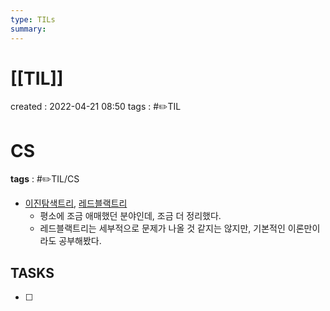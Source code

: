```yaml
---
type: TILs
summary: 
---
```


# [[TIL]]
created : 2022-04-21 08:50
tags : #✏️TIL

# CS
**tags** : #✏️TIL/CS 
- [이진탐색트리](https://github.com/minicks/cs_pulzo/blob/main/%EC%95%8C%EA%B3%A0%EB%A6%AC%EC%A6%98/%EC%9D%B4%EC%A7%84%ED%83%90%EC%83%89%ED%8A%B8%EB%A6%AC.md), [레드블랙트리](https://github.com/minicks/cs_pulzo/blob/main/%EC%95%8C%EA%B3%A0%EB%A6%AC%EC%A6%98/%EB%A0%88%EB%93%9C%EB%B8%94%EB%9E%99%ED%8A%B8%EB%A6%AC.md)
	- 평소에 조금 애매했던 분야인데, 조금 더 정리했다.
	- 레드블랙트리는 세부적으로 문제가 나올 것 같지는 않지만, 기본적인 이론만이라도 공부해봤다.

## TASKS
- [ ] 
